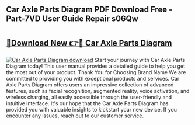 ## Car Axle Parts Diagram PDF Download Free - Part-7VD User Guide Repair s06Qw

# <h2><a href="http://dfkaul.blite.top/?on=Car+Axle+Parts+Diagram">🔗Download New 👉🔴 Car Axle Parts Diagram</a></h2>

[![Car Axle Parts Diagram download](https://i.imgur.com/lujVjoI.png)](http://dfkaul.blite.top/?on=Car+Axle+Parts+Diagram)
Start your journey with Car Axle Parts Diagram today! This user manual provides a detailed guide to help you get the most out of your product. Thank You for Choosing Brand Name We are committed to providing you with exceptional products and services. Car Axle Parts Diagram offers users an impressive collection of advanced features, such as facial recognition, augmented reality, voice activation, and wireless charging, all easily accessible through the user-friendly and intuitive interface. It's our hope that the Car Axle Parts Diagram has provided you with valuable insights to kickstart your new device. If you encounter any issues, reach out to our customer service.
